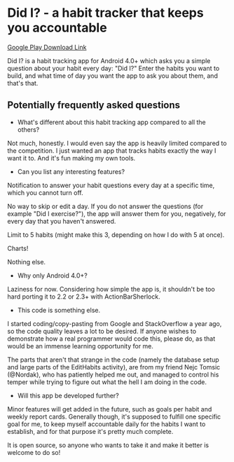 Did I? - a habit tracker that keeps you accountable
============

[Google Play Download Link](https://play.google.com/store/apps/details?id=si.modrajagoda.didi)

Did I? is a habit tracking app for Android 4.0+ which asks you a simple question about your habit every day: "Did I?" Enter the habits you want to build, and what time of day you want the app to ask you about them, and that's that.


Potentially frequently asked questions
------------
* 	What's different about this habit tracking app compared to all the others?

Not much, honestly. I would even say the app is heavily limited compared to the competition. I just wanted an app that tracks habits exactly the way I want it to. And it's fun making my own tools.

* 	Can you list any interesting features?

Notification to answer your habit questions every day at a specific time, which you cannot turn off.

No way to skip or edit a day. If you do not answer the questions (for example "Did I exercise?"), the app will answer them for you, negatively, for every day that you haven't answered.

Limit to 5 habits (might make this 3, depending on how I do with 5 at once).

Charts!

Nothing else.

* 	Why only Android 4.0+?

Laziness for now. Considering how simple the app is, it shouldn't be too hard porting it to 2.2 or 2.3+ with ActionBarSherlock.

* 	This code is something else.

I started coding/copy-pasting from Google and StackOverflow a year ago, so the code quality leaves a lot to be desired. If anyone wishes to demonstrate how a real programmer would code this, please do, as that would be an immense learning opportunity for me.

The parts that aren't that strange in the code (namely the database setup and large parts of the EditHabits activity), are from my friend Nejc Tomsic (@Nordak), who has patiently helped me out, and managed to control his temper while trying to figure out what the hell I am doing in the code.

* 	Will this app be developed further?

Minor features will get added in the future, such as goals per habit and weekly report cards. Generally though, it's supposed to fulfill one specific goal for me, to keep myself accountable daily for the habits I want to establish, and for that purpose it's pretty much complete.

It is open source, so anyone who wants to take it and make it better is welcome to do so!

